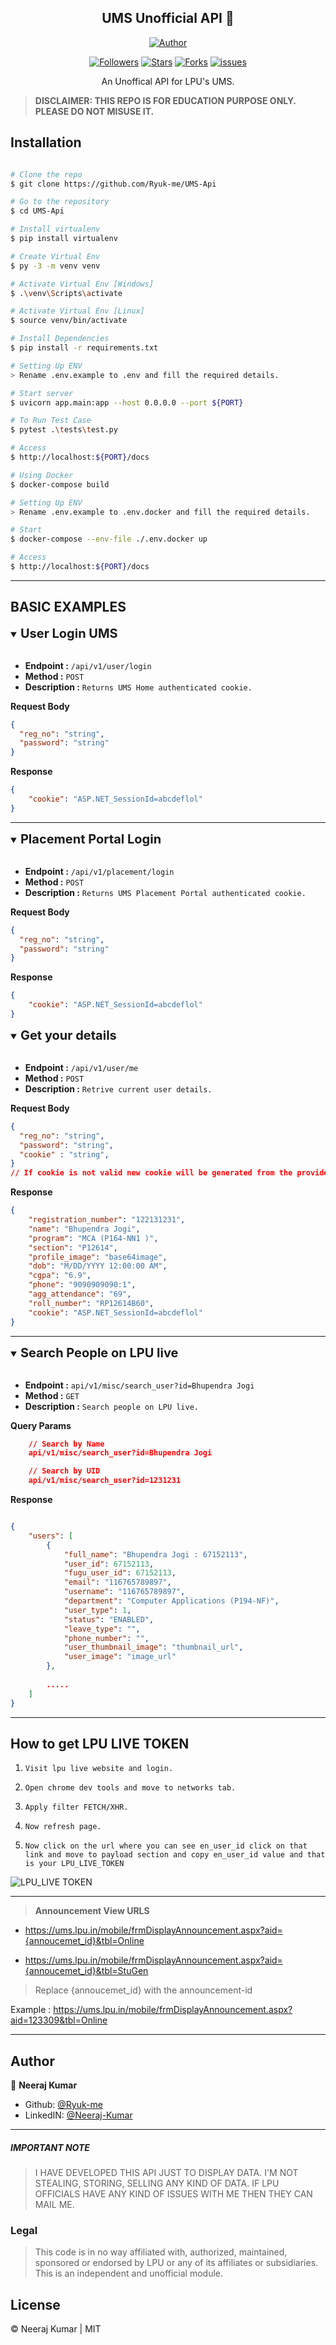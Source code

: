 <h2 align='center'>UMS Unofficial API 🤫</h2>
<p align="center">
<a href="https://github.com/Ryuk-me"><img title="Author" src="https://img.shields.io/badge/Author-Ryuk--me-red.svg?style=for-the-badge&logo=github"></a>
</p>

<p align="center">
<a href="https://github.com/Ryuk-me"><img title="Followers" src="https://img.shields.io/github/followers/Ryuk-me?color=teal&style=flat-square"></a>
<a href="https://github.com/Ryuk-me/UMS-Api/stargazers/"><img title="Stars" src="https://img.shields.io/github/stars/ryuk-me/UMS-Api?color=brown&style=flat-square"></a>
<a href="https://github.com/Ryuk-me/UMS-Api/network/members"><img title="Forks" src="https://img.shields.io/github/forks/ryuk-me/UMS-Api?color=lightgrey&style=flat-square"></a>
<a href="https://github.com/Ryuk-me/UMS-Api/issues"><img title="issues" src="https://img.shields.io/github/issues/Ryuk-me/UMS-Api?style=flat-square">
</a>

</p>

<p align="center">
    An Unoffical API for LPU's UMS.
</p>

> **DISCLAIMER: THIS REPO IS FOR EDUCATION PURPOSE ONLY. PLEASE DO NOT MISUSE IT.**



## Installation

```sh

# Clone the repo
$ git clone https://github.com/Ryuk-me/UMS-Api

# Go to the repository
$ cd UMS-Api

# Install virtualenv
$ pip install virtualenv

# Create Virtual Env
$ py -3 -m venv venv

# Activate Virtual Env [Windows]
$ .\venv\Scripts\activate

# Activate Virtual Env [Linux]
$ source venv/bin/activate

# Install Dependencies
$ pip install -r requirements.txt

# Setting Up ENV
> Rename .env.example to .env and fill the required details.

# Start server
$ uvicorn app.main:app --host 0.0.0.0 --port ${PORT}

# To Run Test Case
$ pytest .\tests\test.py

# Access
$ http://localhost:${PORT}/docs

# Using Docker
$ docker-compose build

# Setting Up ENV
> Rename .env.example to .env.docker and fill the required details.

# Start
$ docker-compose --env-file ./.env.docker up

# Access
$ http://localhost:${PORT}/docs

```

---

## BASIC EXAMPLES

<details open>
<summary style='font-size: 15px'><span style='font-size: 20px;font-weight:bold;'>User Login UMS</span></summary>

<br/>  

  - **Endpoint :** `/api/v1/user/login`
  - **Method :** `POST`
  - **Description :** `Returns UMS Home authenticated cookie.`


**Request Body**
```json
{
  "reg_no": "string",
  "password": "string"
}
```
**Response**
```json
{
    "cookie": "ASP.NET_SessionId=abcdeflol"
}
```
</details>

---

<details open>
<summary style='font-size: 15px'><span style='font-size: 20px;font-weight:bold;'>Placement Portal Login</span></summary>

<br/>  

  - **Endpoint :** `/api/v1/placement/login`
  - **Method :** `POST`
  - **Description :** `Returns UMS Placement Portal authenticated cookie.`


**Request Body**
```json
{
  "reg_no": "string",
  "password": "string"
}
```
**Response**
```json
{
    "cookie": "ASP.NET_SessionId=abcdeflol"
}
```
</details>

<details open>
<summary style='font-size: 15px'><span style='font-size: 20px;font-weight:bold;'>Get your details</span></summary>

<br/>  

  - **Endpoint :** `/api/v1/user/me`
  - **Method :** `POST`
  - **Description :** `Retrive current user details.`


**Request Body**
```json
{
  "reg_no": "string",
  "password": "string",
  "cookie" : "string",
}
// If cookie is not valid new cookie will be generated from the provided reg_no and password and new cookie will be sent back in response. 
```
**Response**
```json
{
    "registration_number": "122131231",
    "name": "Bhupendra Jogi",
    "program": "MCA (P164-NN1 )",
    "section": "P12614",
    "profile_image": "base64image",
    "dob": "M/DD/YYYY 12:00:00 AM",
    "cgpa": "6.9",
    "phone": "9090909090:1",
    "agg_attendance": "69",
    "roll_number": "RP12614B60",
    "cookie": "ASP.NET_SessionId=abcdeflol"
}
```
</details>

---

<details open>
<summary style='font-size: 15px'><span style='font-size: 20px;font-weight:bold;'>Search People on LPU live</span></summary>

<br/>  

  - **Endpoint :** `api/v1/misc/search_user?id=Bhupendra Jogi`
  - **Method :** `GET`
  - **Description :** `Search people on LPU live.`


**Query Params**
```json
    // Search by Name
    api/v1/misc/search_user?id=Bhupendra Jogi

    // Search by UID
    api/v1/misc/search_user?id=1231231
```
**Response**
```json

{
    "users": [
        {
            "full_name": "Bhupendra Jogi : 67152113",
            "user_id": 67152113,
            "fugu_user_id": 67152113,
            "email": "116765789897",
            "username": "116765789897",
            "department": "Computer Applications (P194-NF)",
            "user_type": 1,
            "status": "ENABLED",
            "leave_type": "",
            "phone_number": "",
            "user_thumbnail_image": "thumbnail_url",
            "user_image": "image_url"
        },
        
        .....
    ]
}
```
</details>

---

## How to get LPU LIVE TOKEN

1. `Visit lpu live website and login.`

2. `Open chrome dev tools and move to networks tab.`

3. `Apply filter FETCH/XHR.`

4. `Now refresh page.`

5. `Now click on the url where you can see en_user_id click on that link and move to payload section and copy en_user_id value and that is your LPU_LIVE_TOKEN` 

![LPU_LIVE TOKEN](./assets/live_token.png)

---

> **Announcement View URLS**


- https://ums.lpu.in/mobile/frmDisplayAnnouncement.aspx?aid={annoucemet_id}&tbl=Online
    
- https://ums.lpu.in/mobile/frmDisplayAnnouncement.aspx?aid={annoucemet_id}&tbl=StuGen

> Replace {annoucemet_id} with the announcement-id

Example : https://ums.lpu.in/mobile/frmDisplayAnnouncement.aspx?aid=123309&tbl=Online

---

## Author

👤 **Neeraj Kumar**

* Github: [@Ryuk-me](https://github.com/Ryuk-me)
* LinkedIN: [@Neeraj-Kumar](https://www.linkedin.com/in/neeraj-kumar-5178281b0/)

---

##### IMPORTANT NOTE
> I HAVE DEVELOPED THIS API JUST TO DISPLAY DATA. I'M NOT STEALING, STORING, SELLING  ANY KIND OF DATA. IF LPU OFFICIALS HAVE ANY KIND OF ISSUES WITH ME THEN THEY CAN MAIL ME.

### Legal
> This code is in no way affiliated with, authorized, maintained, sponsored or endorsed by LPU or any of its affiliates or subsidiaries. This is an independent and unofficial module.

## License
&copy; Neeraj Kumar | MIT